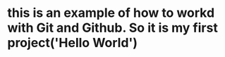 this is an example of how to workd with Git and Github.
So it is my first project('Hello World')
===============

